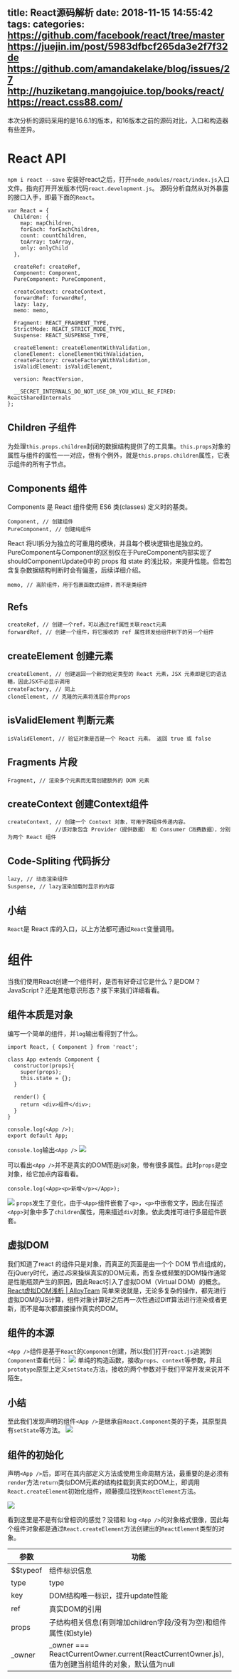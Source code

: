 title: React源码解析
date: 2018-11-15 14:55:42
tags:
categories:
https://github.com/facebook/react/tree/master
https://juejin.im/post/5983dfbcf265da3e2f7f32de
https://github.com/amandakelake/blog/issues/27
http://huziketang.mangojuice.top/books/react/
https://react.css88.com/
---
本次分析的源码采用的是16.6.1的版本，和16版本之前的源码对比，入口和构造器有些差异。

# React API

`npm i react --save`
安装好react之后，打开`node_nodules/react/index.js`入口文件。指向打开开发版本代码`react.development.js`。
源码分析自然从对外暴露的接口入手，即最下面的`React`。

<!-- more -->

    var React = {
      Children: {
        map: mapChildren,
        forEach: forEachChildren,
        count: countChildren,
        toArray: toArray,
        only: onlyChild
      },

      createRef: createRef,
      Component: Component,
      PureComponent: PureComponent,

      createContext: createContext,
      forwardRef: forwardRef,
      lazy: lazy,
      memo: memo,

      Fragment: REACT_FRAGMENT_TYPE,
      StrictMode: REACT_STRICT_MODE_TYPE,
      Suspense: REACT_SUSPENSE_TYPE,

      createElement: createElementWithValidation,
      cloneElement: cloneElementWithValidation,
      createFactory: createFactoryWithValidation,
      isValidElement: isValidElement,

      version: ReactVersion,

      __SECRET_INTERNALS_DO_NOT_USE_OR_YOU_WILL_BE_FIRED: ReactSharedInternals
    };

## Children 子组件

为处理`this.props.children`封闭的数据结构提供了的工具集。`this.props`对象的属性与组件的属性一一对应，但有个例外，就是`this.props.children`属性，它表示组件的所有子节点。

## Components 组件

Components 是 React 组件使用 ES6 类(classes) 定义时的基类。

    Component, // 创建组件
    PureComponent, // 创建纯组件
React 将UI拆分为独立的可重用的模块，并且每个模块逻辑也是独立的。PureComponent与Component的区别仅在于PureComponent内部实现了shouldComponentUpdate()中的 props 和 state 的浅比较，来提升性能。但若包含复杂数据结构判断时会有偏差，后续详细介绍。

    memo, // 高阶组件，用于包裹函数式组件，而不是类组件

## Refs

    createRef, // 创建一个ref，可以通过ref属性关联react元素
    forwardRef, // 创建一个组件，将它接收的 ref 属性转发给组件树下的另一个组件

## createElement 创建元素

    createElement, // 创建返回一个新的给定类型的 React 元素，JSX 元素即是它的语法糖，因此JSX不必显示调用
    createFactory, // 同上
    cloneElement, // 克隆的元素将浅层合并props

## isValidElement 判断元素

    isValidElement, // 验证对象是否是一个 React 元素。 返回 true 或 false

## Fragments 片段

    Fragment, // 渲染多个元素而无需创建额外的 DOM 元素

## createContext 创建Context组件

    createContext, // 创建一个 Context 对象，可用于跨组件传递内容。
                   //该对象包含 Provider（提供数据） 和 Consumer（消费数据），分别为两个 React 组件

## Code-Spliting 代码拆分

    lazy, // 动态渲染组件
    Suspense, // lazy渲染加载时显示的内容

## 小结

`React`是 React 库的入口，以上方法都可通过`React`变量调用。

# 组件

当我们使用React创建一个组件时，是否有好奇过它是什么？是DOM？JavaScript？还是其他意识形态？接下来我们详细看看。

## 组件本质是对象

编写一个简单的组件，并`log`输出看得到了什么。

    import React, { Component } from 'react';

    class App extends Component {
      constructor(props){
        super(props);
        this.state = {};
      }

      render() {
        return <div>组件</div>;
      }
    }

    console.log(<App />);
    export default App;

`console.log`输出`<App />`
![](/img/react_code/simple_module_log.png)

可以看出`<App />`并不是真实的DOM而是js对象，带有很多属性。此时`props`是空对象，给它加点内容看看。

    console.log(<App><p>新增</p></App>);
![](/img/react_code/simple_module_add_log.png)
`props`发生了变化，由于`<App>`组件嵌套了`<p>`，`<p>`中嵌套文字，因此在描述`<App>`对象中多了`children`属性，用来描述`div`对象。依此类推可进行多层组件嵌套。

## 虚拟DOM

我们知道了react 的组件只是对象，而真正的页面是由一个个 DOM 节点组成的，在jQuery时代，通过JS来操纵真实的DOM元素，而复杂或频繁的DOM操作通常是性能瓶颈产生的原因，因此React引入了虚拟DOM（Virtual DOM）的概念。
[React虚拟DOM浅析 | AlloyTeam](http://www.alloyteam.com/2015/10/react-virtual-analysis-of-the-dom/)
简单来说就是，无论多复杂的操作，都先进行虚拟DOM的JS计算，组件对象计算好之后再一次性通过Diff算法进行渲染或者更新，而不是每次都直接操作真实的DOM。

## 组件的本源

`<App />`组件是基于`React`的`Component`创建，所以我们打开`react.js`追溯到`Component`查看代码：
![](/img/react_code/component.png)
单纯的构造函数，接收`props`、`context`等参数，并且`prototype`原型上定义`setState`方法，接收的两个参数对于我们平常开发来说并不陌生。

## 小结

至此我们发现声明的组件`<App />`是继承自`React.Component`类的子类，其原型具有`setState`等方法。
![](/img/react_code/component.xmind.png)

## 组件的初始化

声明`<App />`后，即可在其内部定义方法或使用生命周期方法，最重要的是必须有`render`方法`return`类似DOM元素的结构挂载到真实的DOM上，即调用`React.createElement`初始化组件，顺藤摸瓜找到`ReactElement`方法。

![](/img/react_code/create_element.png)

看到这里是不是有似曾相识的感觉？没错和 log `<App />`的对象格式很像，因此每个组件对象都是通过`React.createElement`方法创建出的`ReactElement`类型的对象。

| 参数 | 功能 |
| ------ | ------ |
| $$typeof | 组件标识信息 |
| type | type |
| key | DOM结构唯一标识，提升update性能 |
| ref | 真实DOM的引用 |
| props | 子结构相关信息(有则增加children字段/没有为空)和组件属性(如style) |
| _owner | _owner === ReactCurrentOwner.current(ReactCurrentOwner.js),值为创建当前组件的对象，默认值为null |